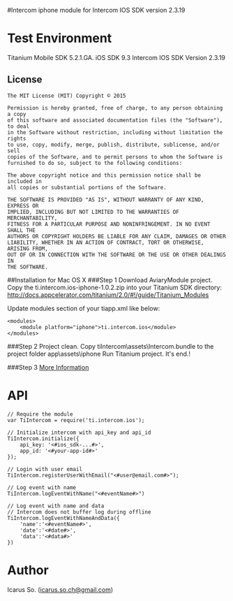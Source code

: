 #Intercom iphone module for Intercom IOS SDK version 2.3.19

Test Environment
========

Titanium Mobile SDK 5.2.1.GA.
iOS SDK 9.3
Intercom IOS SDK Version 2.3.19


## License

    The MIT License (MIT) Copyright © 2015

    Permission is hereby granted, free of charge, to any person obtaining a copy
    of this software and associated documentation files (the "Software"), to deal
    in the Software without restriction, including without limitation the rights
    to use, copy, modify, merge, publish, distribute, sublicense, and/or sell
    copies of the Software, and to permit persons to whom the Software is
    furnished to do so, subject to the following conditions:

    The above copyright notice and this permission notice shall be included in
    all copies or substantial portions of the Software.

    THE SOFTWARE IS PROVIDED "AS IS", WITHOUT WARRANTY OF ANY KIND, EXPRESS OR
    IMPLIED, INCLUDING BUT NOT LIMITED TO THE WARRANTIES OF MERCHANTABILITY,
    FITNESS FOR A PARTICULAR PURPOSE AND NONINFRINGEMENT. IN NO EVENT SHALL THE
    AUTHORS OR COPYRIGHT HOLDERS BE LIABLE FOR ANY CLAIM, DAMAGES OR OTHER
    LIABILITY, WHETHER IN AN ACTION OF CONTRACT, TORT OR OTHERWISE, ARISING FROM,
    OUT OF OR IN CONNECTION WITH THE SOFTWARE OR THE USE OR OTHER DEALINGS IN
    THE SOFTWARE.


##Installation for Mac OS X
###Step 1
Download AviaryModule project.
Copy the ti.intercom.ios-iphone-1.0.2.zip into your Titanium SDK directory: http://docs.appcelerator.com/titanium/2.0/#!/guide/Titanium_Modules

Update modules section of your tiapp.xml like below:

    <modules>
        <module platform="iphone">ti.intercom.ios</module>
    </modules>


###Step 2
Project clean.
Copy tiIntercom\assets\Intercom.bundle to the project folder app\assets\iphone
Run Titanium project.
It's end.!

###Step 3
[More Information](https://github.com/intercom/intercom-ios)

API
========
	// Require the module
	var TiIntercom = require('ti.intercom.ios');

	// Initialize intercom with api_key and api_id
	TiIntercom.initialize({
	    api_key: '<#ios_sdk-...#>',
	    app_id: '<#your-app-id#>'
	});

	// Login with user email
	TiIntercom.registerUserWithEmail("<#user@email.com#>");

	// Log event with name
	TiIntercom.logEventWithName("<#eventName#>")

	// Log event with name and data
	// Intercom does not buffer log during offline
	TiIntercom.logEventWithNameAndData({
		'name':'<#eventName#>',
		'date':'<#date#>',
		'data':'<#data#>'
	})


Author
========

Icarus So.
(icarus.so.ch@gmail.com)
